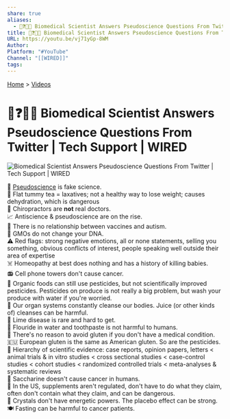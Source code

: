 ```yaml
---
share: true
aliases:
  - 🧫❓❌📱 Biomedical Scientist Answers Pseudoscience Questions From Twitter | Tech Support | WIRED
title: 🧫❓❌📱 Biomedical Scientist Answers Pseudoscience Questions From Twitter | Tech Support | WIRED
URL: https://youtu.be/vj71yGp-8WM
Author: 
Platform: "#YouTube"
Channel: "[[WIRED]]"
tags: 
---
```

[Home](../index.md) > [Videos](./index.md)  
# 🧫❓❌📱 Biomedical Scientist Answers Pseudoscience Questions From Twitter | Tech Support | WIRED  
![Biomedical Scientist Answers Pseudoscience Questions From Twitter | Tech Support | WIRED](https://youtu.be/vj71yGp-8WM)  
  
🎩 [Pseudoscience](https://wikipedia.org/wiki/Pseudoscience) is fake science.  
💩 Flat tummy tea = laxatives; not a healthy way to lose weight; causes dehydration, which is dangerous  
🦴 Chiropractors are **not** real doctors.  
📈 Antiscience & pseudoscience are on the rise.  
💉 There is no relationship between vaccines and autism.  
🧬 GMOs do not change your DNA.  
⚠️ Red flags: strong negative emotions, all or none statements, selling you something, obvious conflicts of interest, people speaking well outside their area of expertise  
☠️ Homeopathy at best does nothing and has a history of killing babies.  
📻 Cell phone towers don't cause cancer.  
🍎 Organic foods can still use pesticides, but not scientifically improved pesticides. Pesticides on produce is not really a big problem, but wash your produce with water if you're worried.  
🧼 Our organ systems constantly cleanse our bodies. Juice (or other kinds of) cleanses can be harmful.  
🐜 Lime disease is rare and hard to get.  
🚰 Flouride in water and toothpaste is not harmful to humans.  
🍞 There's no reason to avoid gluten if you don't have a medical condition.  
🇪🇺 European gluten is the same as American gluten. So are the pesticides.  
🔬 Hierarchy of scientific evidence: case reports, opinion papers, letters < animal trials & in vitro studies < cross sectional studies < case-control studies < cohort studies < randomized controlled trials < meta-analyses & systematic reviews  
🍬 Saccharine doesn't cause cancer in humans.  
💊 In the US, supplements aren't regulated, don't have to do what they claim, often don't contain what they claim, and can be dangerous.  
💎 Crystals don't have energetic powers. The placebo effect can be strong.  
🍽️ Fasting can be harmful to cancer patients.  
